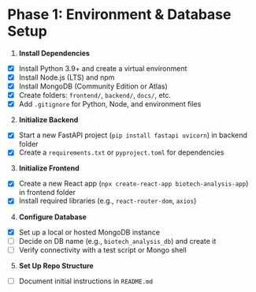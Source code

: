 # Phase 1: Environment & Database Setup

1. **Install Dependencies**  
  - [x] Install Python 3.9+ and create a virtual environment  
  - [x] Install Node.js (LTS) and npm  
  - [x] Install MongoDB (Community Edition or Atlas)  
  - [x] Create folders: `frontend/`, `backend/`, `docs/`, etc.  
  - [x] Add `.gitignore` for Python, Node, and environment files  

2. **Initialize Backend**  
  - [x] Start a new FastAPI project (`pip install fastapi uvicorn`)  in backend folder
  - [x] Create a `requirements.txt` or `pyproject.toml` for dependencies  

3. **Initialize Frontend**  
  - [x] Create a new React app (`npx create-react-app biotech-analysis-app`)  in frontend folder
  - [x] Install required libraries (e.g., `react-router-dom`, `axios`)  

4. **Configure Database**  
  - [x] Set up a local or hosted MongoDB instance  
  - [ ] Decide on DB name (e.g., `biotech_analysis_db`) and create it  
  - [ ] Verify connectivity with a test script or Mongo shell  

5. **Set Up Repo Structure**  
 
  - [ ] Document initial instructions in `README.md`  